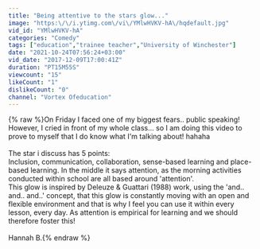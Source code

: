 ```yaml
---
title: "Being attentive to the stars glow..."
image: "https:\/\/i.ytimg.com\/vi\/YMlwHVKV-hA\/hqdefault.jpg"
vid_id: "YMlwHVKV-hA"
categories: "Comedy"
tags: ["education","trainee teacher","University of Winchester"]
date: "2021-10-24T07:56:24+03:00"
vid_date: "2017-12-09T17:00:41Z"
duration: "PT15M55S"
viewcount: "15"
likeCount: "1"
dislikeCount: "0"
channel: "Vortex Ofeducation"
---
```

{% raw %}On Friday I faced one of my biggest fears.. public speaking! However, I cried in front of my whole class... so I am doing this video to prove to myself that I do know what I'm talking about! hahaha <br /><br />The star i discuss has 5 points: <br />Inclusion, communication, collaboration, sense-based learning and place-based learning. In the middle it says attention, as the morning activities conducted within school are all based around 'attention'. <br />This glow is inspired by Deleuze &amp; Guattari (1988) work, using the 'and.. and.. and..' concept, that this glow is constantly moving with an open and flexible environment and that is why I feel you can use it within every lesson, every day. As attention is empirical for learning and we should therefore foster this! <br /><br />Hannah B.{% endraw %}
